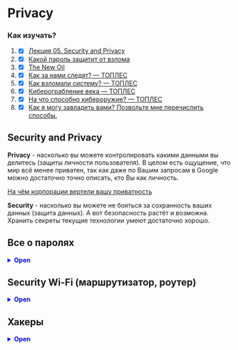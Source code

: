 # Privacy

### Как изучать?

1. - [x] [Лекция 05. Security and Privacy](https://www.youtube.com/watch?v=PlL44J5OOWQ)
2. - [x] [Какой пароль защитит от взлома](http://samag.ru/uart/more/53)
3. - [x] [The New Oil](https://thenewoil.xyz/)
4. - [x] [Как за нами следят? — ТОПЛЕС](https://www.youtube.com/watch?v=qBDbO_bAdFM)
5. - [x] [Как взломали систему? — ТОПЛЕС](https://www.youtube.com/watch?v=l9d1HXE7SH0&t=609s)
6. - [x] [Киберограбление века — ТОПЛЕС](https://www.youtube.com/watch?v=uYpBIrhW114)
7. - [x] [На что способно кибероружие? — ТОПЛЕС](https://www.youtube.com/watch?v=pBSGl2uq3_4)
8. - [x] [Как я могу завладеть вами? Позвольте мне перечислить способы.](https://habr.com/ru/companies/ua-hosting/articles/430982/)

## Security and Privacy

**Privacy** - насколько вы можете контролировать какими данными вы делитесь (защиты личности пользователя). В целом есть ощущение, что мир всё менее приватен, так как даже по Вашим запросам в Google можно достаточно точно описать, кто Вы как личность.

[На чём корпорации вертели вашу приватность](https://habr.com/ru/companies/ua-hosting/articles/483024/)

**Security** - насколько вы можете не бояться за сохранность ваших данных (защита данных). А вот безопасность растёт и возможна. Хранить секреты текущие технологии умеют достаточно хорошо.

## Все о паролях

<details><summary style="color: blue; font-weight: bold;">Open</summary>
<p>

Если рассматривать односторонние пароли, то самое важное понятие, которым надо руководствоваться — сколько злоумышленнику потребуется времени, чтобы его перебрать. Математическое понятие — энтропия. Фактически, логарифм количества вариантов. На этот счёт есть хороший комикс (энтропия в нем приведена для примера):

> [Здесь](https://haveibeenpwned.com/Passwords) можно проверить свой крутой **пароль**, не засветился ли он в слитых базах. А [тут](https://haveibeenpwned.com/) можно посмотреть сколько сервисов было взломано, где фигурировал ваш **email**, и, соответственно, выяснить, не скомпрометирован ли ваш пароль.

### Энтропия

Энтропия пароля - сложность пароля, измеряемая в битах. С точки зрения взлома методом полного перебора (brute-force attack) устойчивость пароля к хакерским атакам сильно зависит как от его длины, так и от используемого набора знаков. 

#### Подсчет энтропии

`H(пароль) = L*(lnN/ln2)`

где:

* L – длина символов в пароле - [можно посмотреть длину (Length) здесь](http://rumkin.com/tools/password/passchk.php);
* N – количество используемых символов - [можно посмотреть количество вариаций символов (Charset Size)](http://rumkin.com/tools/password/passchk.php);
* ln – натуральный логарифм, т.е. логарифм по основанию е = 2,71828

В частности, энтропия самого легкого для взлома пароля 123456 находится следующим образом:

`H(123456) = 6*(ln10/ln2) = 19,9` Таким образом, хакеру нужно 2^19,9 = 524288 вариантов перебрать все пароли с заданными параметрами ~ 0.05 секунды, - пароль слишком легкий.

**!!! Стремитесь как минимум к 70 битам !!!**

Подсчет [энтропии онлайн](https://www.antivirus.promo/password-strength-checker).

Почти любой может перебрать пароли с энтропией 25-30. Это всего какие-то жалкие миллиарды операций. Уже намного сложнее с энтропией 50-60, для этого потребуется много мощностей. Представим, что злоумышленник может перебирать 100 миллиардов в секунду — это где-то 30-50 мощных комп станций или 10-20 приличных серверов. Пароли из больших и маленьких букв + цифр, алфавит 62 символа:
  
  * 6 символов - энтропия 35, 0.5 секунд
  * 8 символов - энтропия 47, 37 минут;
  * 9 символов - энтропия 53, 1.5 дня;
  * 10 символов - энтропия 59, 3.25 месяцев;
  * 11 символов - энтропия 65, 17 лет;
  * 12 символов - энтропия 71, 10.5 столетий;

Дальше экспоненциально, понятное дело. Де факто даже энтропию 40-50 уже сложно перебирать, особенно в онлайне, но оно находится на грани текущих возможностей, желаний и эффективности. Если не рассматривать квантовые компьютеры (с их суперпозицией), перебор пароля с энтропией 60-70 занимает огромное количество ресурсов и практически невозможен, если не задействует десятки миллионы долларов вычислений.

### Анонимность

Есть VPN, Tor, первый пытается использовать proxy, чтобы Ваш IP адрес невозможно было отследить, но Вы должны сильно доверять VPN провайдеру. Tor создаёт отдельную сеть, где через каждого участника можно "прыгать" и тем самым путать свои пути к точке выхода. Оба увеличивают Вашу анонимность, но даже они уязвимы к атакам sniff: когда отслеживают выход и вход и пытаются провести корреляцию. Такие атаки вполне успешны и с ними фундаментально ничего не поделать.

### Двух-факторная аутентификация

Основная суть двухфакторной аутентификации — спросить другой ресурс, а точно ли это Вы. Самый простой пример: "Вы говорите маме, что гуляете с друзьями, она просит дать телефон другу, чтобы подтвердить, что это так".

Используйте 2Auth только с Auth apps, которые перегенерируют коды раз в несколько секунд и достаточно сложны для взламывания. SMS и телефоны менее безопасны и вполне могут подделываться.

[YubiKey](https://ru.wikipedia.org/wiki/YubiKey) предотвращает вход на определенные сети (по факту, любые действия, даже заход по ssh или чтение файла можно настроить) без подтверждения, что Вы дотронулись до нужного ключа. Протокол открыт и всем понятен, подделать реальное нажатие на ключ крайне сложно. Например, количество фишинговых атак на Google после перевода всех сотрудников на YubiKey снизилось до нуля.

### Для предотвращения взлома: 

* Для хранения паролей можно использовать password manager: [KeePassXC](https://keepassxc.org/download/), LastPass, 1Password. Можно к ним подсоединяться и с телефона, для этого всего лишь базу данных сохранить в облаке и скачать в телефон -> импортировать в приложение.

  Я использую **KeePassXC**: 

  1.  Переходим по [ссылке](https://keepassxc.org/download/)
  2.  Скачиваем на мак с помощью `brew install --cask keepassxc` и устанавливаем без каких-либо изменений
  3.  Создаем базу данных и вписываем пароли
  4.  Сохраняем полученную базу данных -> сохранить как `*.kdbx`
  5.  Отправляем себе на почту или в облако
  6.  Скачиваем на любом другом устройстве (в том числе на телефоне) и импортируем нашу базу данных
  7.  ✅ Пользуемся 

### Чему надо придерживаться?

  * Норм бесплатный **VPN** - nordVPN.
  * !!! Старайтесь не подключаться к публичным точкам WiFi, они сделаны так, что запоминание идёт по именам точек и их легко подделать. Приватные WiFi точки достаточно безопасны.
  * [KeePassXC](https://keepassxc.org/) для хранения паролей
  * [UBlock Origin](https://chrome.google.com/webstore/detail/ublock-origin/cjpalhdlnbpafiamejdnhcphjbkeiagm?hl=en) (антифишинг) - расширение для Chrome для блокирования рекламы и блокирования входа на сайты c плохой репутацией.
  * [Yubikey](https://www.yubico.com/) для предотвращения фишинговых атак на себя
  * Протокол для wi-fi, который безопасный - VPA2
  * Двух-факторная аутентификация только вместе с Authentificator App, никаких SMS

Если Вы хотите ультимативный гайд, то можете прочитать [эту заметку](https://techsolidarity.org/resources/basic_security.htm) для журналистов в США, которые ездят в ближний восток для репортажей. Если кратко: `всё выше перечисленное + Chromebook + Signal вместо WhatsApp + Windows Defender и никаких антивирусов + только IPhone и закленные веб камеры.`

</p>
</details>

## Security Wi-Fi (маршрутизатор, роутер)

<details><summary style="color: blue; font-weight: bold;">Open</summary>
<p>

> ❗ Сеть WiFi можно сравнить с Ethernet-HUB, где сигнал передается сразу на все порты. Чтобы этого избежать, в идеале каждая пара устройств должна общаться на своем частотном канале, в который не должен встревать никто другой.
>
> ❗❗❗ Не пользуйтесь публичным Wi-Fi — это зло. **Дома станция шифрует данные, публичная нет**. Хакер может перенаправить ваши пакеты данных на настоящий сайт, но при этом перехватывать трафик или изменять его (например, внедряя вредоносный код для клавиатурного шпионажа). 

**Пункты для повышения безопасности:**

1. Самое главное это скачать новейшую прошивку (последнюю версию программы на устройстве). Если пренебрегать обновлениями, преступники смогут заходить в вашу локальную сеть, как к себе домой, даже если вы защитите ее самыми надежными паролями. Узнать, как обновить ПО вашего устройства, можно на сайте производителя. 
2. Измените логин и пароль администратора (входа в настройки самого роутера).
3. Отключите удаленное администрирование.
4. Создайте "белый список" (отказ всем, кроме избранных).
5. Измените Имя сети (SSID) — зная модель, её легче взломать.
6. ❗ Скройте SSID. У каждой Wi-Fi сети есть идентификатор — SSID (Service Set Identifier), который позволяет устройствам находить точку доступа постоянно, каждые 100мс, — чтобы смартфоны или ноутбуки могли её обнаружить.
7. Проверьте, чтобы в настройках маршрутизатора было включено шифрование WPA2/ WPA3, оно защитит ваши данные от перехвата **(не используйте сеть с WEP)**.
8. Создайте гостевую подсеть (для всех IоT-умных устройств и гостей). По сути, это отдельная точка доступа на вашем роутере, из которой можно получить доступ к Интернету, но невозможно попасть в вашу домашнюю сеть.

<p align="center">
    <img src="https://github.com/eldaroid/pictures/blob/master/iOSWiki/Common/Wi-Fi.png?raw=true" alt="Wi-Fi">
</p>

> Даже если кто-то взломает какое-то из IoT-устройств, он не сможет проникнуть в вашу основную сеть и скомпрометировать компьютеры и смартфоны в ней. Да, «умная» стиральная машина, подключенная к гостевой сети, все равно станет частью ботнета и будет участвовать в DDoS-атаках или майнить криптовалюту (к этому в целом надо быть готовым, когда покупаешь «умные» вещи). Но зато компьютер со всеми банковскими данными и прочей чувствительной информацией будет в безопасности. Многие эксперты при упоминании «умных» устройств говорят не просто о вероятности атаки на IoT-устройства, а о том, что их ну просто наверняка атакуют. 

9. Проверьте, снята ли галочка «Разрешить гостям доступ к ресурсам локальной сети» или ей подобные. Такой галочки в настройках может и не быть, но если она есть, то ее лучше снять — тогда гости не смогут увидеть ваши файлы и другую информацию, сохраненную на компьютерах. А в этом, собственно, и смысл гостевой сети. Иногда в настройках может быть другая галка — «Изолировать». У нее ровно обратный смысл — она изолирует гостевую сеть от вашей локальной, и, соответственно, ее нужно поставить.
10. Снимите галочку «Разрешить доступ к настройкам» или аналогичную, если она есть. Когда такая галочка поставлена, это означает, что пользователи из гостевой сети могут получить доступ к настройкам роутера и перенастроить там что-то, в том числе свои же права доступа.


### Взлом шифрования

Злоумышленникам давно доступны специальные средства для взлома сетей, основывающихся на стандарте шифрования WEP (см риск 4). Эти инструменты широко освещены в Интернет и не требуют особых навыков для применения. Они используют уязвимости алгоритма WEP, пассивно собирая статистику трафика в беспроводной сети до тех пор, пока собранных данных не окажется достаточно для восстановления ключа шифрования. С использованием последнего поколения средств взлома WEP, использующих специальные методы инъекции трафика, срок «до тех пор» колеблется от 15 мин до 15 сек. Аналогично, есть уязвимости разной степени опасности и сложности, позволяющие ломать TKIP и даже WPA2. Единственным «непробиваемым» методом пока что остается использование WPA2-Enterprise (802.1x) с хотя бы серверными сертификатами.

</p>
</details>

## Хакеры


<details><summary style="color: blue; font-weight: bold;">Open</summary>
<p>

Стивен Леви описал [этику хакера](https://ru.wikipedia.org/wiki/Хакерская_этика): этичекий императив хакера заявляет о том, что каждый уважающий себя хакер должен улучшить мир при помощи своих скиллов и новых технологий.

В MIT зародилось мемное слово `to whack` (рубить/разбираться в чем-то) именно оно стало базо для новой культы: белые и темные хакеры.

### Популярные личности и безопасность

1. [Подборка публицистики о хакерах](http://lib.web-malina.com/getbook.php?bid=58)

**Эдвард Сноуден** - в начале июня 2013 года Сноуден передал газетам The Guardian и The Washington Post секретную информацию [АНБ](https://ru.wikipedia.org/wiki/Агентство_национальной_безопасности), касающуюся тотальной слежки американскими спецслужбами за информационными коммуникациями между гражданами многих государств по всему миру. Раскрыл факт всеобъемлющего слежения в 60 странах за более чем миллиардом человек правительствами 35 стран

```
Я готов пожертвовать всем этим, потому что не могу со спокойной совестью
позволить правительству США нарушать приватность, свободу Интернета и основные свободы людей во всём мире
с помощью этой громадной системы слежки, которую они втайне разрабатывают.

У любых стен в США есть уши.
```
Объявлен американскими властями в международный розыск и в США ему грозит до 30 лет тюрьмы. Сноуден направил запросы на предоставление убежище во многие страны, но положительно ответила только страна Эквадор. При транзите через Москву, Эдварда не пропустили, потому что его паспорт аннулирован. По словам В. Путина в июле 2013, американцы знали, что делали, когда аннулировали удостоверение личности Сноудена: «Как только он, находясь в воздухе, заявил о том, что летит транзитом, это стало всем известно, и американская сторона, по сути, заблокировала его дальнейший перелёт». Сейчас имеет бессрочный вид на жительство в РФ.

**Кевин Митник** - "самое слабое звено в системе безопасности не технологии, а человек". Его книга "Искусство обмана" - в ней он подробно описал насколько уязвимы системы безопасности крупнейших компаний, несмотря на их степень защиты.

</p>
</details>

